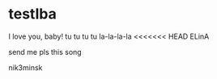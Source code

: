 # testIba
I love you, baby! tu tu tu tu la-la-la-la
<<<<<<< HEAD
ELinA

send me pls this song


nik3minsk
